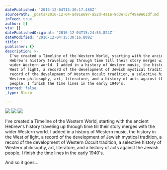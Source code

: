 ```yaml
---
datePublished: '2016-12-04T15:30:17.488Z'
sourcePath: _posts/2016-12-04-ad91e697-a52d-4a1e-9d3e-57f49a9e02df.md
inFeed: true
author: []
via: {}
datePublishedOriginal: '2016-12-04T15:24:55.824Z'
dateModified: '2016-12-04T15:30:16.808Z'
title: ''
publisher: {}
description: >-
  I’ve created a Timeline of the Western World, starting with the ancient
  Hebrew’s history traveling up through time till their story merges with the
  wider Western world. I added in a history of Western music, the history in the
  West of light, a record of the development of Jewish mystical tradition, a
  record of the development of Western Occult tradition, a selective history of
  Western philosophy, art, literature, and a history of acts against the Jewish
  people. I finish the time lines in the early 1940’s. 
starred: false
_type: Blurb

---
```

![](https://the-grid-user-content.s3-us-west-2.amazonaws.com/268292d8-bdd1-43b9-8dce-b99f4e34e189.jpg)
![](https://the-grid-user-content.s3-us-west-2.amazonaws.com/9f48501f-b237-4208-b38e-b7ee4bdb0d0f.jpg)
![](https://the-grid-user-content.s3-us-west-2.amazonaws.com/52af2891-16aa-4451-b3ff-b503b03cc5b0.jpg)

I've created a Timeline of the Western World, starting with the ancient Hebrew's history traveling up through time till their story merges with the wider Western world. I added in a history of Western music, the history in the West of light, a record of the development of Jewish mystical tradition, a record of the development of Western Occult tradition, a selective history of Western philosophy, art, literature, and a history of acts against the Jewish people. I finish the time lines in the early 1940's. 

And so it goes...